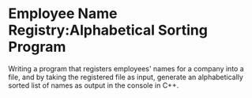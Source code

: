 # Employee Name Registry:Alphabetical Sorting Program
Writing a program that registers employees' names for a company into a file, and by taking the registered  file as input, generate an alphabetically sorted list of names as output in the console in C++.
